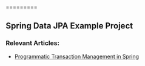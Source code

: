 =========

## Spring Data JPA Example Project

### Relevant Articles: 
- [Programmatic Transaction Management in Spring](http://www.baeldung.com/spring-programmatic-transaction-management)
